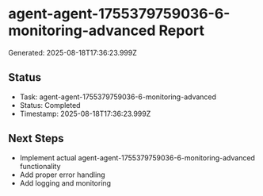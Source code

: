 # agent-agent-1755379759036-6-monitoring-advanced Report

Generated: 2025-08-18T17:36:23.999Z

## Status
- Task: agent-agent-1755379759036-6-monitoring-advanced
- Status: Completed
- Timestamp: 2025-08-18T17:36:23.999Z

## Next Steps
- Implement actual agent-agent-1755379759036-6-monitoring-advanced functionality
- Add proper error handling
- Add logging and monitoring
